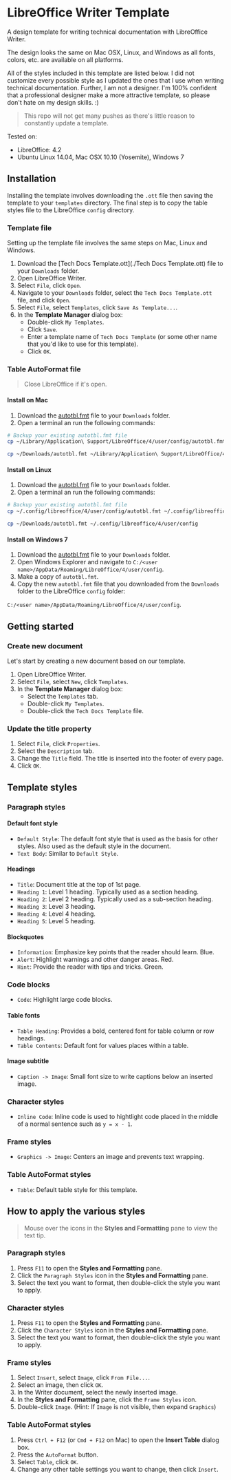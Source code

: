 # LibreOffice Writer Template

A design template for writing technical documentation with LibreOffice Writer.

The design looks the same on Mac OSX, Linux, and Windows as all fonts, colors, 
etc. are available on all platforms.

All of the styles included in this template are listed below. I did not 
customize every possible style as I updated the ones that I use when writing
technical documentation. Further, I am not a designer. I'm 100% confident that
a professional designer make a more attractive template, so please don't hate on
my design skills. :)

> This repo will not get many pushes as there's little reason to constantly 
> update a template.

Tested on:
- LibreOffice: 4.2
- Ubuntu Linux 14.04, Mac OSX 10.10 (Yosemite), Windows 7


## Installation

Installing the template involves downloading the `.ott` file then saving the
template to your `templates` directory. The final step is to copy the table
styles file to the LibreOffice `config` directory.

### Template file

Setting up the template file involves the same steps on Mac, Linux and Windows.

1. Download the [Tech Docs Template.ott](./Tech Docs Template.ott) file to 
   your `Downloads` folder.
2. Open LibreOffice Writer.
3. Select `File`, click `Open`.
4. Navigate to your `Downloads` folder, select the `Tech Docs Template.ott` 
   file, and click `Open`.
5. Select `File`, select `Templates`, click `Save As Template...`.
6. In the **Template Manager** dialog box: 
    - Double-click `My Templates`.
    - Click `Save`.
    - Enter a template name of `Tech Docs Template` (or some other name that 
      you'd like to use for this template).
    - Click `OK`.

### Table AutoFormat file

> Close LibreOffice if it's open.

#### Install on Mac

1. Download the [autotbl.fmt](./autotbl.fmt) file to your `Downloads` folder.
2. Open a terminal an run the following commands:

```bash
# Backup your existing autotbl.fmt file
cp ~/Library/Application\ Support/LibreOffice/4/user/config/autotbl.fmt ~/Library/Application\ Support/LibreOffice/4/user/config/autotbl.fmt-bk

cp ~/Downloads/autotbl.fmt ~/Library/Application\ Support/LibreOffice/4/user/config/autotbl.fmt
```

#### Install on Linux

1. Download the [autotbl.fmt](./autotbl.fmt) file to your `Downloads` folder.
2. Open a terminal an run the following commands:

```bash
# Backup your existing autotbl.fmt file
cp ~/.config/libreoffice/4/user/config/autotbl.fmt ~/.config/libreoffice/4/user/config/autotbl.fmt-bk

cp ~/Downloads/autotbl.fmt ~/.config/libreoffice/4/user/config
```

#### Install on Windows 7

1. Download the [autotbl.fmt](./autotbl.fmt) file to your `Downloads` folder.
2. Open Windows Explorer and navigate to `C:/<user name>/AppData/Roaming/LibreOffice/4/user/config`.
3. Make a copy of `autotbl.fmt`.
4. Copy the new `autotbl.fmt` file that you downloaded from the `Downloads` 
   folder to the LibreOffice `config` folder:

`C:/<user name>/AppData/Roaming/LibreOffice/4/user/config`.


## Getting started

### Create new document

Let's start by creating a new document based on our template.

1. Open LibreOffice Writer.
2. Select `File`, select `New`, click `Templates`.
3. In the **Template Manager** dialog box:
    - Select the `Templates` tab. 
    - Double-click `My Templates`.
    - Double-click the `Tech Docs Template` file.


### Update the title property

1. Select `File`, click `Properties`.
2. Select the `Description` tab.
3. Change the `Title` field. The title is inserted into the footer of every 
   page.
4. Click `OK`.


## Template styles

### Paragraph styles

#### Default font style

- `Default Style`: The default font style that is used as the basis for other
  styles. Also used as the default style in the document. 
- `Text Body`: Similar to `Default Style`.

#### Headings

- `Title`: Document title at the top of 1st page.
- `Heading 1`: Level 1 heading. Typically used as a section heading.
- `Heading 2`: Level 2 heading. Typically used as a sub-section heading.
- `Heading 3`: Level 3 heading.
- `Heading 4`: Level 4 heading.
- `Heading 5`: Level 5 heading.

#### Blockquotes

- `Information`: Emphasize key points that the reader should learn. Blue.
- `Alert`: Highlight warnings and other danger areas. Red.
- `Hint`: Provide the reader with tips and tricks. Green.

### Code blocks

- `Code`: Highlight large code blocks.

#### Table fonts

- `Table Heading`: Provides a bold, centered font for table column or row 
  headings.
- `Table Contents`: Default font for values places within a table.

#### Image subtitle

- `Caption -> Image`: Small font size to write captions below an inserted image.

### Character styles

- `Inline Code`: Inline code is used to hightlight code placed in the middle of
  a normal sentence such as `y = x - 1`.

### Frame styles

- `Graphics -> Image`: Centers an image and prevents text wrapping.

### Table AutoFormat styles

- `Table`: Default table style for this template. 


## How to apply the various styles

> Mouse over the icons in the **Styles and Formatting** pane to view the text
> tip.

### Paragraph styles

1. Press `F11` to open the **Styles and Formatting** pane.
2. Click the `Paragraph Styles` icon in the **Styles and Formatting** pane.
3. Select the text you want to format, then double-click the style you want to
   apply.

### Character styles

1. Press `F11` to open the **Styles and Formatting** pane.
2. Click the `Character Styles` icon in the **Styles and Formatting** pane.
3. Select the text you want to format, then double-click the style you want to
   apply.

### Frame styles

1. Select `Insert`, select `Image`, click `From File...`.
2. Select an image, then click `OK`.
3. In the Writer document, select the newly inserted image.
4. In the **Styles and Formatting** pane, click the `Frame Styles` icon.
5. Double-click `Image`. (Hint: If `Image` is not visible, then expand 
   `Graphics`)

### Table AutoFormat styles

1. Press `Ctrl + F12` (or `Cmd + F12` on Mac) to open the **Insert Table**
   dialog box.
2. Press the `AutoFormat` button.
3. Select `Table`, click `OK`.
4. Change any other table settings you want to change, then click `Insert`.
